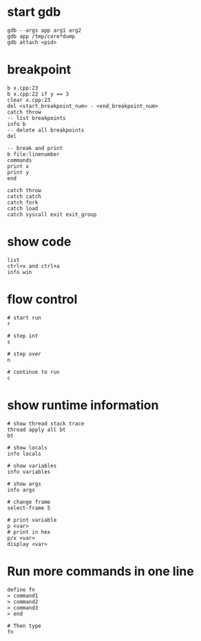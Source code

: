 # start gdb
```
gdb --args app arg1 arg2  
gdb app /tmp/core*dump
gdb attach <pid>
```  

# breakpoint
```
b x.cpp:23  
b x.cpp:22 if y == 3  
clear x.cpp:23  
del <start_breakpoint_num> - <end_breakpoint_num>  
catch throw  
-- list breakpoints
info b
-- delete all breakpoints
del

-- break and print
b file:linenumber
commands
print x
print y
end

catch throw  
catch catch  
catch fork  
catch load  
catch syscall exit exit_group  
```

# show code
```
list  
ctrl+x and ctrl+a  
info win  
```

# flow control
```
# start run
r

# step int
s

# step over
n

# continue to run
c
```

# show runtime information
```
# show thread stack trace
thread apply all bt  
bt

# show locals
info locals

# show variables
info variables

# show args
info args

# change frame
select-frame 5

# print variable
p <var>  
# print in hex
p/x <var>
display <var>
```

# Run more commands in one line  
```
define fn
> command1
> command2
> command3
> end

# Then type
fn
